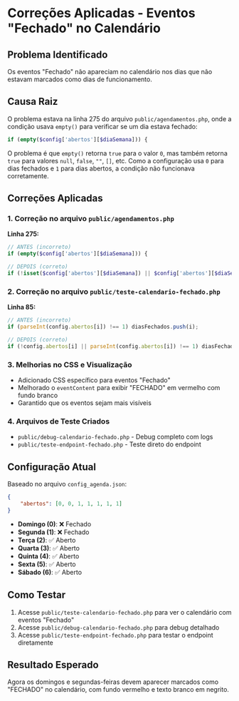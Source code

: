 # Correções Aplicadas - Eventos "Fechado" no Calendário

## Problema Identificado

Os eventos "Fechado" não apareciam no calendário nos dias que não estavam marcados como dias de funcionamento.

## Causa Raiz

O problema estava na linha 275 do arquivo `public/agendamentos.php`, onde a condição usava `empty()` para verificar se um dia estava fechado:

```php
if (empty($config['abertos'][$diaSemana])) {
```

O problema é que `empty()` retorna `true` para o valor `0`, mas também retorna `true` para valores `null`, `false`, `""`, `[]`, etc. Como a configuração usa `0` para dias fechados e `1` para dias abertos, a condição não funcionava corretamente.

## Correções Aplicadas

### 1. Correção no arquivo `public/agendamentos.php`

**Linha 275:**
```php
// ANTES (incorreto)
if (empty($config['abertos'][$diaSemana])) {

// DEPOIS (correto)
if (!isset($config['abertos'][$diaSemana]) || $config['abertos'][$diaSemana] != 1) {
```

### 2. Correção no arquivo `public/teste-calendario-fechado.php`

**Linha 85:**
```javascript
// ANTES (incorreto)
if (parseInt(config.abertos[i]) !== 1) diasFechados.push(i);

// DEPOIS (correto)
if (!config.abertos[i] || parseInt(config.abertos[i]) !== 1) diasFechados.push(i);
```

### 3. Melhorias no CSS e Visualização

- Adicionado CSS específico para eventos "Fechado"
- Melhorado o `eventContent` para exibir "FECHADO" em vermelho com fundo branco
- Garantido que os eventos sejam mais visíveis

### 4. Arquivos de Teste Criados

- `public/debug-calendario-fechado.php` - Debug completo com logs
- `public/teste-endpoint-fechado.php` - Teste direto do endpoint

## Configuração Atual

Baseado no arquivo `config_agenda.json`:

```json
{
    "abertos": [0, 0, 1, 1, 1, 1, 1]
}
```

- **Domingo (0)**: ❌ Fechado
- **Segunda (1)**: ❌ Fechado  
- **Terça (2)**: ✅ Aberto
- **Quarta (3)**: ✅ Aberto
- **Quinta (4)**: ✅ Aberto
- **Sexta (5)**: ✅ Aberto
- **Sábado (6)**: ✅ Aberto

## Como Testar

1. Acesse `public/teste-calendario-fechado.php` para ver o calendário com eventos "Fechado"
2. Acesse `public/debug-calendario-fechado.php` para debug detalhado
3. Acesse `public/teste-endpoint-fechado.php` para testar o endpoint diretamente

## Resultado Esperado

Agora os domingos e segundas-feiras devem aparecer marcados como "FECHADO" no calendário, com fundo vermelho e texto branco em negrito. 